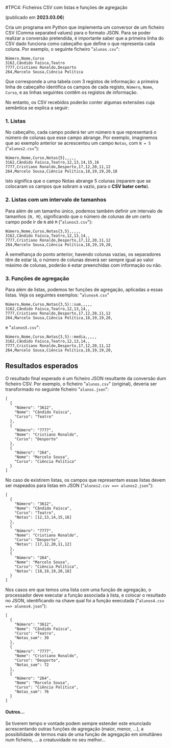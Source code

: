 #TPC4:  Ficheiros CSV com listas e funções de agregação

(publicado em **2023.03.06**)

Cria um programa em Python que implementa um conversor de um ficheiro CSV (Comma separated values) para o formato JSON.
Para se poder realizar a conversão pretendida, é importante saber que a primeira linha do CSV dado funciona como cabeçalho
que define o que representa cada coluna.
Por exemplo, o seguinte ficheiro "`alunos.csv`":

```
Número,Nome,Curso
3162,Cândido Faísca,Teatro
7777,Cristiano Ronaldo,Desporto
264,Marcelo Sousa,Ciência Política
```
Que corresponde a uma tabela com 3 registos de informação: a primeira linha de cabeçalho identifica os campos de cada registo, `Número`, `Nome`, `Curso`, e as linhas seguintes contêm os registos de informação.

No entanto, os CSV recebidos poderão conter algumas extensões cuja semântica se explica a seguir:

### 1. Listas

No cabeçalho, cada campo poderá ter um número `N` que representará o número de colunas que esse campo abrange.
Por exemplo, imaginemos que ao exemplo anterior se acrescentou um campo `Notas`, com `N = 5` ("`alunos2.csv`"):

```
Número,Nome,Curso,Notas{5},,,,,
3162,Cândido Faísca,Teatro,12,13,14,15,16
7777,Cristiano Ronaldo,Desporto,17,12,20,11,12
264,Marcelo Sousa,Ciência Política,18,19,19,20,18
```

Isto significa que o campo Notas abrange 5 colunas (reparem que se colocaram os campos que sobram a vazio, para o
**CSV bater certo**).

### 2. Listas com um intervalo de tamanhos

Para além de um tamanho único, podemos também definir um intervalo de tamanhos `{N, M}`, significando que o número de
colunas de um certo campo pode ir de `N` até `M` ("`alunos3.csv`"):

```
Número,Nome,Curso,Notas{3,5},,,,,
3162,Cândido Faísca,Teatro,12,13,14,,
7777,Cristiano Ronaldo,Desporto,17,12,20,11,12
264,Marcelo Sousa,Ciência Política,18,19,19,20,
```

À semelhança do ponto anterior, havendo colunas vazias, os separadores têm de estar lá, o número de colunas deverá ser sempre igual ao valor máximo de colunas, poderão é estar preenchidas com informação ou não.

### 3. Funções de agregação

Para além de listas, podemos ter funções de agregação, aplicadas a essas listas.
Veja os seguintes exemplos: "`alunos4.csv`"

```
Número,Nome,Curso,Notas{3,5}::sum,,,,,
3162,Cândido Faísca,Teatro,12,13,14,,
7777,Cristiano Ronaldo,Desporto,17,12,20,11,12
264,Marcelo Sousa,Ciência Política,18,19,19,20,
```

 e "`alunos5.csv`":

 ```
Número,Nome,Curso,Notas{3,5}::media,,,,,
3162,Cândido Faísca,Teatro,12,13,14,,
7777,Cristiano Ronaldo,Desporto,17,12,20,11,12
264,Marcelo Sousa,Ciência Política,18,19,19,20,
 ```

## Resultados esperados

O resultado final esperado é um ficheiro JSON resultante da conversão dum ficheiro CSV.
Por exemplo, o ficheiro "`alunos.csv`" (original), deveria ser transformado no seguinte ficheiro "`alunos.json`":

```
[
  {
    "Número": "3612",
    "Nome": "Cândido Faísca",
    "Curso": "Teatro"
  },
  {
    "Número": "7777",
    "Nome": "Cristiano Ronaldo",
    "Curso": "Desporto"
  },
  {
    "Número": "264",
    "Nome": "Marcelo Sousa",
    "Curso": "Ciência Política"
  }
]
```

No caso de existirem listas, os campos que representam essas listas devem ser mapeados para listas em JSON ("`alunos2.csv ==> alunos2.json`"):

```
[
  {
    "Número": "3612",
    "Nome": "Cândido Faísca",
    "Curso": "Teatro",
    "Notas": [12,13,14,15,16]
  },
  {
    "Número": "7777",
    "Nome": "Cristiano Ronaldo",
    "Curso": "Desporto",
    "Notas": [17,12,20,11,12]
  },
  {
    "Número": "264",
    "Nome": "Marcelo Sousa",
    "Curso": "Ciência Política",
    "Notas": [18,19,19,20,18]
  }
]
```

Nos casos em que temos uma lista com uma função de agregação, o processador deve executar a função associada à lista, e
colocar o resultado no JSON, identificando na chave qual foi a função executada ("`alunos4.csv ==> alunos4.json`"):

```
[
  {
    "Número": "3612",
    "Nome": "Cândido Faísca",
    "Curso": "Teatro",
    "Notas_sum": 39
  },
  {
    "Número": "7777",
    "Nome": "Cristiano Ronaldo",
    "Curso": "Desporto",
    "Notas_sum": 72
  },
  {
    "Número": "264",
    "Nome": "Marcelo Sousa",
    "Curso": "Ciência Política",
    "Notas_sum": 76
  }
]
```

#### Outros...

Se tiverem tempo e vontade podem sempre estender este enunciado acrescentando outras funções de agregação (maior, menor, ...), a possibilidade de termos mais de uma função de agregação em simultâneo num ficheiro, ... a creatuvidade no seu melhor...
